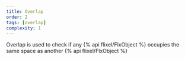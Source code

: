 ```yaml
---
title: Overlap
order: 2
tags: [overlap]
complexity: 1
---
```

Overlap is used to check if any {% api flixel/FlxObject %} occupies the same space as another {% api flixel/FlxObject %}